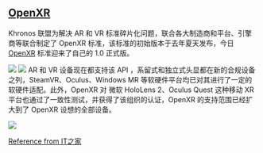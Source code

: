 ## [OpenXR](https://www.khronos.org/openxr/)


Khronos 联盟为解决 AR 和 VR 标准碎片化问题，联合各大制造商和平台、引擎商等联合制定了 OpenXR 标准，该标准的初始版本于去年夏天发布，今日 [OpenXR](https://www.khronos.org/openxr/) 标准迎来了自己的 1.0 正式版。

![](https://gitlab.com/picbed/bed/uploads/652ae214fb7e42387a8d35e82455d6ef/WX20200731-104450.png)
![](https://gitlab.com/picbed/bed/uploads/e6e4520f17e22a347f63f428c8e66d90/WX20200731-104532.png)
AR 和 VR 设备现在都支持该 API ，系留式和独立式头显都在新的合规设备之列，SteamVR、Oculus、Windows MR 等软硬件平台均已对其进行了一定的软硬件适配。此外，OpenXR 对 微软 HoloLens 2、Oculus Quest 这种移动 XR 平台也通过了一致性测试，并获得了该组织的认证，OpenXR 的支持范围已经扩大到了 OpenXR 设想的全部设备。



![](https://gitlab.com/picbed/bed/uploads/a088301b6f89198c23d8fa4dd9ab44c3/2019-openxr-logo-field_1_4.jpg)

[Reference from  IT之家](https://www.ithome.com/0/500/462.htm)
